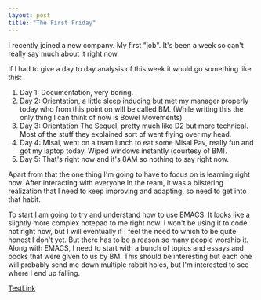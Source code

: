 ```yaml
---
layout: post
title: "The First Friday"
---
```


I recently joined a new company. My first "job". It's been a week so can't really say much about it right now. 

If I had to give a day to day analysis of this week it would go something like this:

1. Day 1: Documentation, very boring.
2. Day 2: Orientation, a little sleep inducing but met my manager properly today who from this point on will be called BM. (While writing this the only thing I can think of now is Bowel Movements)
3. Day 3: Orientation The Sequel, pretty much like D2 but more technical. Most of the stuff they explained sort of went flying over my head.
4. Day 4: Misal, went on a team lunch to eat some Misal Pav, really fun and got my laptop today. Wiped windows instantly (courtesy of BM).
5. Day 5: That's right now and it's 8AM so nothing to say right now.
	
Apart from that the one thing I'm going to have to focus on is learning right now. After interacting with everyone in the team, it was a blistering realization that I need to keep improving and adapting, so need to get into that habit. 

To start I am going to try and understand how to use EMACS. It looks like a slightly more complex notepad to me right now. I won't be using it to code not right now, but I will eventually if I feel the need to which to be quite honest I don't yet. But there has to be a reason so many people worship it. 
Along with EMACS, I need to start with a bunch of topics and essays and books that were given to us by BM. This should be interesting but each one will probably send me down multiple rabbit holes, but I'm interested to see where I end up falling. 

[TestLink](http://www.extremeprogramming.org/)
